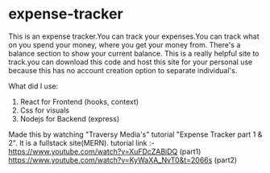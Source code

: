 # expense-tracker
This is an expense tracker.You can track your expenses.You can track what on you spend your money, where you get your money from. There's a balance section to show your current balance. This is a really helpful site to track.you can download this code and host this site for your personal use because this has no account creation option to separate individual's.

What did I use:
1. React for Frontend (hooks, context)
2. Css for visuals
3. Nodejs for Backend (express) 

 Made this by watching "Traversy Media's" tutorial "Expense Tracker part 1 & 2". It is a fullstack site(MERN).
 tutorial link :- https://www.youtube.com/watch?v=XuFDcZABiDQ (part1) 
                  https://www.youtube.com/watch?v=KyWaXA_NvT0&t=2066s (part2)
